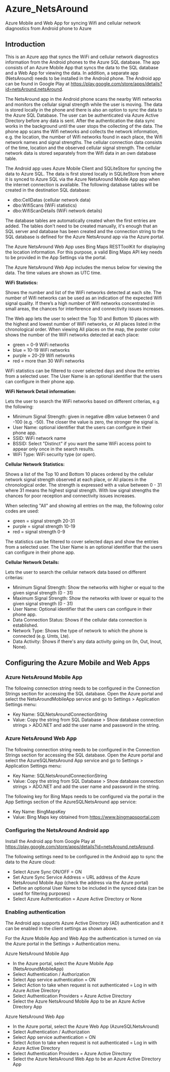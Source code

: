 # Azure_NetsAround

Azure Mobile and Web App for syncing Wifi and cellular network diagnostics from Android phone to Azure

## Introduction

This is an Azure app that syncs the WiFi and cellular network diagnostics information from the Android phones to the Azure SQL database. The app consists of an Azure Mobile App that syncs the data to the SQL database and a Web App for viewing the data. In addition, a separate app (NetsAround) needs to be installed in the Android phone. The Android app can be found in Google Play at https://play.google.com/store/apps/details?id=netsAround.netsAround.

The NetsAround app in the Android phone scans the nearby Wifi networks and monitors the cellular signal strength while the user is moving. The data is stored locally in the phone and there is also an option to sync the data to the Azure SQL Database. The user can be authenticated via Azure Active Directory before any data is sent. After the authentication the data sync works in the background until the user stops the collecting of the data. The phone app scans the Wifi networks and collects the network information, e.g. the location, the number of Wifi networks found in each place, the Wifi network names and signal strengths. The cellular connection data consists of the time, location and the observed cellular signal strength. The cellular network data is stored separately from the Wifi data in an own database table.

The Android app uses Azure Mobile Client and SQLiteStore for syncing the data to Azure SQL. The data is first stored locally in SQLiteStore from where it is synced to Azure SQL via the Azure NetsAround Mobile App app when the internet connection is available. The following database tables will be created in the destination SQL database:
* dbo:CellDatas (cellular network data)
* dbo:WifiScans (WiFi statistics)
* dbo:WifiScanDetails (WiFi network details)

The database tables are automatically created when the first entries are added. The tables don't need to be created manually, it's enough that an SQL server and database has been created and the connection string to the SQL database is defined for the Azure NetsAround app via the Azure portal.

The Azure NetsAround Web App uses Bing Maps RESTToolKit for displaying the location information. For this purpose, a valid Bing Maps API key needs to be provided in the App Settings via the portal.

The Azure NetsAround Web App includes the menus below for viewing the data. The time values are shown as UTC time.

**WiFi Statistics:**

Shows the number and list of the WiFi networks detected at each site. The number of Wifi networks can be used as an indication of the expected Wifi signal quality. If there’s a high number of Wifi networks concentrated in small areas, the chances for interference and connectivity issues increases.

The Web app lets the user to select the Top 10 and Bottom 10 places with the highest and lowest number of WiFi networks, or All places listed in the chronological order. When viewing All places on the map, the poster color shows the number of the WiFi networks detected at each place:
* green = 0-9 WiFi networks
* blue = 10-19 WiFi networks
* purple = 20-29 Wifi networks
* red = more than 30 WiFi networks

WiFi statistics can be filtered to cover selected days and show the entries from a selected user. The User Name is an optional identifier that the users can configure in their phone app.

**WiFi Network Detail information:**

Lets the user to search the WiFi networks based on different criterias, e.g the following:
* Minimum Signal Strength: given in negative dBm value between 0 and -100 (e.g. -50). The closer the value is zero, the stronger the signal is.
* User Name: optional identifier that the users can configure in their phone app.
* SSID: WiFi network name
* BSSID: Select "Distinct" if you want the same WiFi access point to appear only once in the search results.
* WiFi Type: WiFi security type (or open).

**Cellular Network Statistics:**

Shows a list of the Top 10 and Bottom 10 places ordered by the cellular network signal strength observed at each place, or All places in the chronological order. The strength is expressed with a value between 0 - 31 where 31 means the highest signal strength. With low signal strengths the chances for poor reception and connectivity issues increases.

When selecting "All" and showing all entries on the map, the following color codes are used:
* green = signal strength 20-31
* purple = signal strength 10-19
* red = signal strength 0-9

The statistics can be filtered to cover selected days and show the entries from a selected user. The User Name is an optional identifier that the users can configure in their phone app.

**Cellular Network Details:**

Lets the user to search the cellular network data based on different criterias:
* Minimum Signal Strength: Show the networks with higher or equal to the given signal strength (0 - 31)
* Maximum Signal Strength: Show the networks with lower or equal to the given signal strength (0 - 31)
* User Name: Optional identifier that the users can configure in their phone app.
* Data Connection Status: Shows if the cellular data connection is established.
* Network Type: Shows the type of network to which the phone is connected (e.g. Umts, Lte).
* Data Activity: Shows if there's any data activity going on (In, Out, Inout, None).

## Configuring the Azure Mobile and Web Apps

### Azure NetsAround Mobile App

The following connection string needs to be configured in the Connection Strings section for accessing the SQL database. Open the Azure portal and select the NetsAroundMobileApp service and go to Settings > Application Settings menu:
* Key Name: SQLNetsAroundConnectionString
* Value: Copy the string from SQL Database > Show database connection strings > ADO.NET and add the user name and password in the string.

### Azure NetsAround Web App

The following connection string needs to be configured in the Connection Strings section for accessing the SQL database. Open the Azure portal and select the AzureSQLNetsAround App service and go to Settings > Application Settings menu:
* Key Name: SQLNetsAroundConnectionString
* Value: Copy the string from SQL Database > Show database connection strings > ADO.NET and add the user name and password in the string.

The following key for Bing Maps needs to be configured via the portal in the App Settings section of the AzureSQLNetsAround app service:
* Key Name: BingMapsKey
* Value: Bing Maps key obtained from https://www.bingmapsportal.com

### Configuring the NetsAround Android app

Install the Android app from Google Play at https://play.google.com/store/apps/details?id=netsAround.netsAround.

The following settings need to be configured in the Android app to sync the data to the Azure cloud:
* Select Azure Sync ON/OFF = ON
* Set Azure Sync Service Address = URL address of the Azure NetsAround Mobile App (check the address via the Azure portal)
* Define an optional User Name to be included in the synced data (can be used for filtering purposes)
* Select Azure Authentication = Azure Active Directory or None

### Enabling authentication

The Android app supports Azure Active Directory (AD) authentication and it can be enabled in the client settings as shown above.

For the Azure Mobile App and Web App the authentication is turned on via the Azure portal in the Settings > Authentication menu.

Azure NetsAround Mobile App
* In the Azure portal, select the Azure Mobile App (NetsAroundMobileApp)
* Select Authentication / Authorization
* Select App service authentication = ON
* Select Action to take when request is not authenticated = Log in with Azure Active Directory
* Select Authentication Providers = Azure Active Directory
* Select the Azure NetsAround Mobile App to be an Azure Active Directory App

Azure NetsAround Web App
* In the Azure portal, select the Azure Web App (AzureSQLNetsAround)
* Select Authentication / Authorization
* Select App service authentication = ON
* Select Action to take when request is not authenticated = Log in with Azure Active Directory
* Select Authentication Providers = Azure Active Directory
* Select the Azure NetsAround Web App to be an Azure Active Directory App
